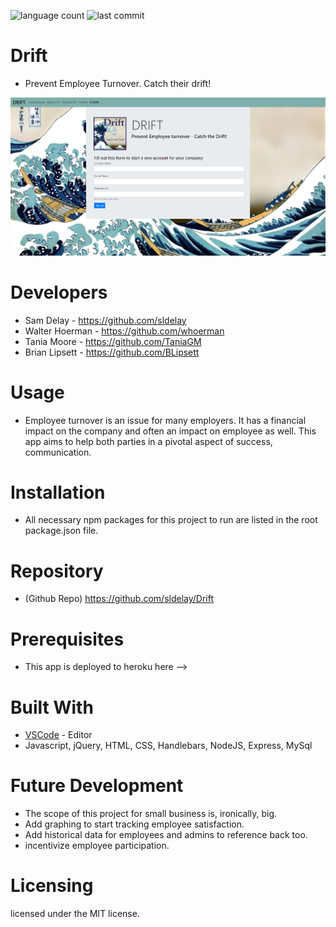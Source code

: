  ![language count](https://img.shields.io/github/languages/count/sldelay/drift) ![last commit](https://img.shields.io/github/last-commit/sldelay/drift)

# Drift
* Prevent Employee Turnover. Catch their drift!


![alt text](public/assets/images/Landing.png)

# Developers
* Sam Delay - https://github.com/sldelay
* Walter Hoerman - https://github.com/whoerman
* Tania Moore - https://github.com/TaniaGM
* Brian Lipsett - https://github.com/BLipsett

# Usage
* Employee turnover is an issue for many employers. It has a financial impact on the company and often an impact on employee as well. This app aims to help both parties in a pivotal aspect of success, communication.

# Installation 
* All necessary npm packages for this project to run are listed in the root package.json file. 

# Repository
* (Github Repo) https://github.com/sldelay/Drift

# Prerequisites
* This app is deployed to heroku here -->

# Built With
* [VSCode](https://code.visualstudio.com/) - Editor
* Javascript, jQuery, HTML, CSS, Handlebars, NodeJS, Express, MySql

# Future Development
* The scope of this project for small business is, ironically, big.
* Add graphing to start tracking employee satisfaction.
* Add historical data for employees and admins to reference back too.
* incentivize employee participation.

# Licensing
licensed under the MIT license.

